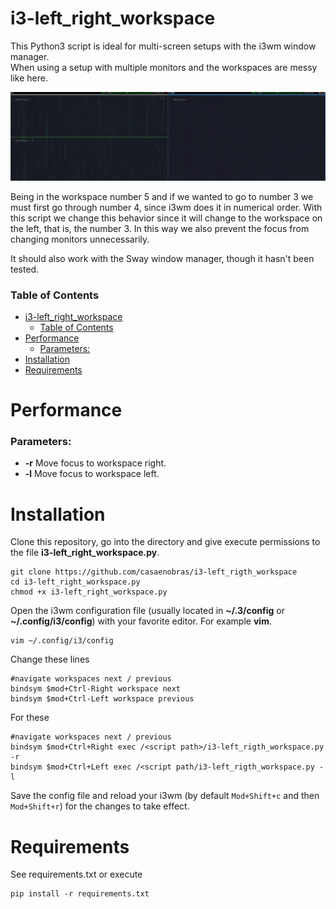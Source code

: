 # i3-left_right_workspace

This Python3 script is ideal for multi-screen setups with the i3wm window manager.  
When using a setup with multiple monitors and the workspaces are messy like here.

<p align="center">
<img src="images/image1.png" 
        style="float: left: margin-right:
        10px;" />
</p>

Being in the workspace number 5 and if we wanted to go to number 3 we must first go through number 4, since i3wm does it in numerical order. With this script we change this behavior since it will change to the workspace on the left, that is, the number 3. In this way we also prevent the focus from changing monitors unnecessarily.

It should also work with the Sway window manager, though it hasn't been tested.

### Table of Contents
- [i3-left_right_workspace](#i3-left_right_workspace)
    - [Table of Contents](#table-of-contents)
- [Performance](#performance)
    - [Parameters:](#parameters)
- [Installation](#installation)
- [Requirements](#requirements)

# Performance

### Parameters:
+ **-r**    Move focus to workspace right.
+ **-l**    Move focus to workspace left.

# Installation

Clone this repository, go into the directory and give execute permissions to the file **i3-left_right_workspace.py**.

~~~
git clone https://github.com/casaenobras/i3-left_rigth_workspace
cd i3-left_right_workspace.py
chmod +x i3-left_right_workspace.py
~~~

Open the i3wm configuration file (usually located in **~/.3/config** or **~/.config/i3/config**) with your favorite editor. For example **vim**.  
~~~
vim ~/.config/i3/config
~~~

Change these lines
~~~
#navigate workspaces next / previous
bindsym $mod+Ctrl-Right workspace next
bindsym $mod+Ctrl-Left workspace previous
~~~
For these
~~~
#navigate workspaces next / previous
bindsym $mod+Ctrl+Right exec /<script path>/i3-left_rigth_workspace.py -r
bindsym $mod+Ctrl+Left exec /<script path/i3-left_rigth_workspace.py -l
~~~

Save the config file and reload your i3wm (by default `Mod+Shift+c` and then `Mod+Shift+r`) for the changes to take effect. 


# Requirements

See requirements.txt or execute

~~~
pip install -r requirements.txt
~~~